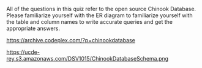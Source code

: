 All of the questions in this quiz refer to the open source Chinook Database. Please familiarize yourself with the ER diagram to familiarize yourself with the table and column names to write accurate queries and get the appropriate answers.

https://archive.codeplex.com/?p=chinookdatabase

https://ucde-rey.s3.amazonaws.com/DSV1015/ChinookDatabaseSchema.png
